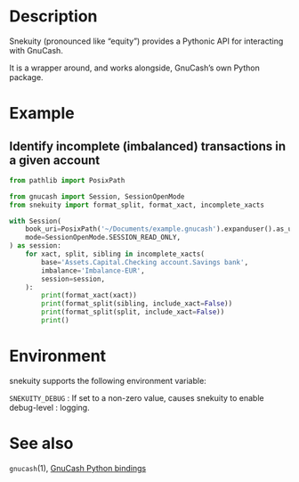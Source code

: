 <!-- markdownlint-configure-file { "MD025": false } -->

# Description

Snekuity (pronounced like “equity”) provides a Pythonic API for
interacting with GnuCash.

It is a wrapper around, and works alongside, GnuCash’s own Python
package.

# Example

## Identify incomplete (imbalanced) transactions in a given account

```py
from pathlib import PosixPath

from gnucash import Session, SessionOpenMode
from snekuity import format_split, format_xact, incomplete_xacts

with Session(
    book_uri=PosixPath('~/Documents/example.gnucash').expanduser().as_uri(),
    mode=SessionOpenMode.SESSION_READ_ONLY,
) as session:
    for xact, split, sibling in incomplete_xacts(
        base='Assets.Capital.Checking account.Savings bank',
        imbalance='Imbalance-EUR',
        session=session,
    ):
        print(format_xact(xact))
        print(format_split(sibling, include_xact=False))
        print(format_split(split, include_xact=False))
        print()
```

# Environment

snekuity supports the following environment variable:

`SNEKUITY_DEBUG`
: If set to a non-zero value, causes snekuity to enable debug-level
: logging.

# See also

`gnucash`(1),
[GnuCash Python bindings](https://code.gnucash.org/docs/STABLE/python_bindings_page.html)
